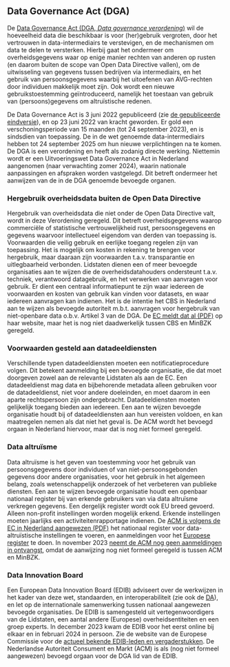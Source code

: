 ## Data Governance Act (DGA)

De [Data Governance Act (DGA, *Data governance verordening*)](https://eur-lex.europa.eu/legal-content/EN-NL/TXT/?fromTab=ALL&from=NL&uri=CELEX%3A52020PC0767) wil de hoeveelheid data die beschikbaar is voor (her)gebruik vergroten, door het vertrouwen in data-intermediairs te verstevigen, en de mechanismen om data te delen te versterken. Hierbij gaat het ondermeer om overheidsgegevens waar op enige manier rechten van anderen op rusten (en daarom buiten de scope van Open Data Directive vallen), om de uitwisseling van gegevens tussen bedrijven via intermediairs, en het gebruik van persoonsgegevens waarbij het uitoefenen van AVG-rechten door individuen makkelijk moet zijn. Ook wordt een nieuwe gebruikstoestemming geïntroduceerd, namelijk het toestaan van gebruik van (persoons)gegevens om altruïstische redenen. 

De Data Governance Act is 3 juni 2022 gepubliceerd (zie [de gepubliceerde eindversie](https://eur-lex.europa.eu/legal-content/EN/TXT/?uri=CELEX%3A32022R0868&qid=1663571763405)), en op 23 juni 2022 van kracht geworden. Er gold een verschoningsperiode van 15 maanden (tot 24 september 2023), en is sindsdien van toepassing. De in de wet genoemde data-intermediairs hebben tot 24 september 2025 om hun nieuwe verplichtingen na te komen.
De DGA is een verordening en heeft als zodanig directe werking. Niettemin wordt er een Uitvoeringswet Data Governance Act in Nederland aangenomen (naar verwachting zomer 2024), waarin nationale aanpassingen en afspraken worden vastgelegd. Dit betreft ondermeer het aanwijzen van de in de DGA genoemde bevoegde organen.

### Hergebruik overheidsdata buiten de Open Data Directive
Hergebruik van overheidsdata die niet onder de Open Data Directive valt, wordt in deze Verordening geregeld. Dit betreft overheidsgegevens waarop commerciële of statistische vertrouwelijkheid rust, persoonsgegevens en gegevens waarvoor intellectueel eigendom van derden van toepassing is. Voorwaarden die veilig gebruik en eerlijke toegang regelen zijn van toepassing. Het is mogelijk om kosten in rekening te brengen voor hergebruik, maar daaraan zijn voorwaarden t.a.v. transparantie en uitlegbaarheid verbonden. Lidstaten dienen een of meer bevoegde organisaties aan te wijzen die de overheidsdatahouders ondersteunt t.a.v. techniek, verantwoord datagebruik, en het verwerken van aanvragen voor gebruik. Er dient een centraal informatiepunt te zijn waar iedereen de voorwaarden en kosten van gebruik kan vinden voor datasets, en waar iedereen aanvragen kan indienen. Het is de intentie het CBS in Nederland aan te wijzen als bevoegde autoriteit m.b.t. aanvragen voor hergebruik van niet-openbare data o.b.v. Artikel 3 van de DGA. De [EC meldt dat al (PDF)](https://ec.europa.eu/newsroom/dae/redirection/document/98966) op haar website, maar het is nog niet daadwerkelijk tussen CBS en MinBZK geregeld.

### Voorwaarden gesteld aan datadeeldiensten
Verschillende typen datadeeldiensten moeten een notificatieprocedure volgen. Dit betekent aanmelding bij een bevoegde organisatie, die dat moet doorgeven zowel aan de relevante Lidstaten als aan de EC. Een datadeeldienst mag data en bijbehorende metadata alleen gebruiken voor de datadeeldienst, niet voor andere doeleinden, en moet daarom in een aparte rechtspersoon zijn ondergebracht. Datadeeldiensten moeten gelijkelijk toegang bieden aan iedereen. Een aan te wijzen bevoegde organisatie houdt bij of datadeeldiensten aan hun vereisten voldoen, en kan maatregelen nemen als dat niet het geval is. De ACM wordt het bevoegd orgaan in Nederland hiervoor, maar dat is nog niet formeel geregeld.

### Data altruïsme
Data altruïsme is het geven van toestemming voor het gebruik van persoonsgegevens door individuen of van niet-persoonsgebonden gegevens door andere organisaties, voor het gebruik in het algemeen belang, zoals wetenschappelijk onderzoek of het verbeteren van publieke diensten. Een aan te wijzen bevoegde organisatie houdt een openbaar nationaal register bij van erkende gebruikers van via data altruïsme verkregen gegevens. Een dergelijk register wordt ook EU breed gevoerd. Alleen non-profit instellingen worden mogelijk erkend. Erkende instellingen moeten jaarlijks een activiteitenrapportage indienen.
De [ACM is volgens de EC in Nederland aangewezen (PDF)](https://ec.europa.eu/newsroom/dae/redirection/document/98966) het nationaal register voor data-altruïstische instellingen te voeren, en aanmeldingen voor het [Europese register](https://digital-strategy.ec.europa.eu/en/policies/data-altruism-organisations) te doen. In november 2023 [neemt de ACM nog geen aanmeldingen in ontvangst](https://www.acm.nl/nl/online-platforms/datadiensten/data-altruistische-organisaties), omdat de aanwijzing nog niet formeel geregeld is tussen ACM en MinBZK.

### Data Innovation Board
Een European Data Innovation Board (EDIB) adviseert over de werkwijzen in het kader van deze wet, standaarden, en interoperabiliteit (zie ook de [DA](#data-act-da)), en let op de internationale samenwerking tussen nationaal aangewezen bevoegde organisaties. De EDIB is samengesteld uit vertegenwoordigers van de Lidstaten, een aantal andere (Europese) overheidsentiteiten en een groep experts. In december 2023 kwam de EDIB voor het eerst online bij elkaar en in februari 2024 in persoon. Zie de website van de Europese Commissie voor de [actueel bekende EDIB-leden en vergaderstukken](https://ec.europa.eu/transparency/expert-groups-register/screen/expert-groups/consult?lang=en&groupID=3903). 
De Nederlandse Autoriteit Consument en Markt (ACM) is als (nog niet formeel aangewezen) bevoegd orgaan voor de DGA lid van de EDIB. 

